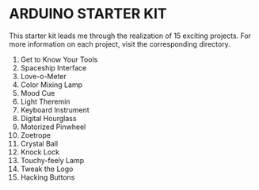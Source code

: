 # ARDUINO STARTER KIT

This starter kit leads me through the realization of 15 exciting projects. For more information on each project, visit the corresponding directory.

1. Get to Know Your Tools
2. Spaceship Interface
3. Love-o-Meter
4. Color Mixing Lamp
5. Mood Cue
6. Light Theremin
7. Keyboard Instrument
8. Digital Hourglass
9. Motorized Pinwheel
10. Zoetrope
11. Crystal Ball
13. Knock Lock
13. Touchy-feely Lamp
14. Tweak the Logo
15. Hacking Buttons